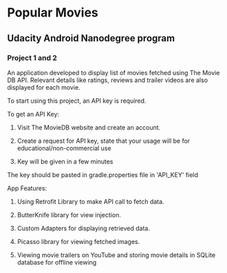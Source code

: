 # Popular Movies
## Udacity Android Nanodegree program
### Project 1 and 2

An application developed to display list of movies fetched using The Movie DB API. Relevant details like ratings, reviews and trailer videos are also displayed for each movie.

To start using this project, an API key is required.

To get an API Key:

1. Visit The MovieDB website and create an account.

2. Create a request for API key, state that your usage will be for educational/non-commercial use

3. Key will be given in a few minutes

The key should be pasted in gradle.properties file in 'API_KEY' field

App Features:

1. Using Retrofit Library to make API call to fetch data.

2. ButterKnife library for view injection.

3. Custom Adapters for displaying retrieved data.

4. Picasso library for viewing fetched images.

5. Viewing movie trailers on YouTube and storing movie details in SQLite database for offline viewing
